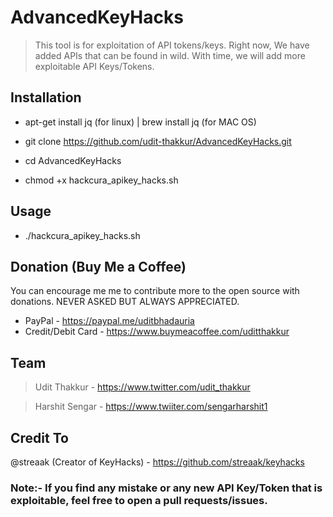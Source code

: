 # AdvancedKeyHacks

> This tool is for exploitation of API tokens/keys. Right now, We have added APIs that can be found in wild. With time, we will add more exploitable API Keys/Tokens.

## Installation

- apt-get install jq (for linux) | brew install jq (for MAC OS)

- git clone https://github.com/udit-thakkur/AdvancedKeyHacks.git

- cd AdvancedKeyHacks

- chmod +x hackcura_apikey_hacks.sh

## Usage

- ./hackcura_apikey_hacks.sh

## Donation (Buy Me a Coffee)
You can encourage me me to contribute more to the open source with donations.
NEVER ASKED BUT ALWAYS APPRECIATED.
- PayPal - https://paypal.me/uditbhadauria
- Credit/Debit Card - https://www.buymeacoffee.com/uditthakkur

## Team
>Udit Thakkur   -  https://www.twitter.com/udit_thakkur

>Harshit Sengar -  https://www.twiiter.com/sengarharshit1

## Credit To
@streaak (Creator of KeyHacks) - https://github.com/streaak/keyhacks


### Note:- If you find any mistake or any new API Key/Token that is exploitable, feel free to open a pull requests/issues.

